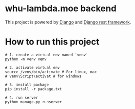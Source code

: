 # whu-lambda.moe backend

This project is powered by [Django](https://www.djangoproject.com/) and [Django rest framework](https://www.django-rest-framework.org/). 

# How to run this project

```shell
# 1. create a virtual env named `venv`
python -m venv venv 

# 2. activate virtual env
source /venv/bin/activate # For linux, mac
# venv\Script\activat # for windows

# 3. install package
pip install -r package.txt

# 4. run server
python manage.py runserver
```

